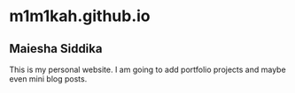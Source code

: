 # m1m1kah.github.io
## Maiesha Siddika 

This is my personal website. I am going to add portfolio projects and maybe even mini blog posts. 



